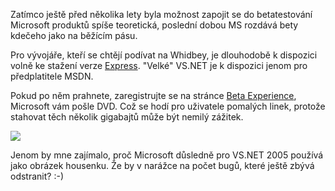<!-- dcterms:identifier = aspnetcz#34 -->
<!-- dcterms:title = Chcete Visual Studio 2005 Beta 2 bez stahování? -->
<!-- dcterms:abstract = V rámci programu Beta Experience si ho můžete nechat poslat na DVD -->
<!-- np9:categoryId = 1 -->
<!-- x4w:category = IT -->
<!-- np9:authorId = 1 -->
<!-- np9:authorEmail = michal.valasek@altairis.cz -->
<!-- dcterms:creator = Michal Altair Valášek -->
<!-- dcterms:created = 2005-04-29T15:25:34.64+02:00 -->
<!-- dcterms:date = 2005-04-29T15:25:34.64+02:00 -->

Zatímco ještě před několika lety byla možnost zapojit se do betatestování Microsoft produktů spíše teoretická, poslední dobou MS rozdává bety kdečeho jako na běžícím pásu.

Pro vývojáře, kteří se chtějí podívat na Whidbey, je dlouhodobě k dispozici volně ke stažení verze [Express](http://lab.msdn.microsoft.com/express/). "Velké" VS.NET je k dispozici jenom pro předplatitele MSDN.

Pokud po něm prahnete, zaregistrujte se na stránce [Beta Experience](http://www.microsoft.com/emea/msdn/betaexperience/cscz/), Microsoft vám pošle DVD. Což se hodí pro uživatele pomalých linek, protože stahovat těch několik gigabajtů může být nemilý zážitek.

[![](https://www.cdn.altairis.cz/Blog/2005/20050429-betaexperience.jpg)](http://www.microsoft.com/emea/msdn/betaexperience/cscz/)

Jenom by mne zajímalo, proč Microsoft důsledně pro VS.NET 2005 používá jako obrázek housenku. Že by v narážce na počet bugů, které ještě zbývá odstranit? :-)